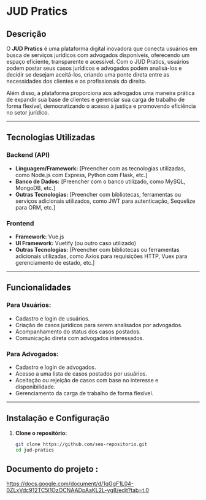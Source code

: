 # JUD Pratics

## Descrição

O **JUD Pratics** é uma plataforma digital inovadora que conecta usuários em busca de serviços jurídicos com advogados disponíveis, oferecendo um espaço eficiente, transparente e acessível. Com o JUD Pratics, usuários podem postar seus casos jurídicos e advogados podem analisá-los e decidir se desejam aceitá-los, criando uma ponte direta entre as necessidades dos clientes e os profissionais do direito.

Além disso, a plataforma proporciona aos advogados uma maneira prática de expandir sua base de clientes e gerenciar sua carga de trabalho de forma flexível, democratizando o acesso à justiça e promovendo eficiência no setor jurídico.

---

## Tecnologias Utilizadas

### Backend (API)
- **Linguagem/Framework:** [Preencher com as tecnologias utilizadas, como Node.js com Express, Python com Flask, etc.]
- **Banco de Dados:** [Preencher com o banco utilizado, como MySQL, MongoDB, etc.]
- **Outras Tecnologias:** [Preencher com bibliotecas, ferramentas ou serviços adicionais utilizados, como JWT para autenticação, Sequelize para ORM, etc.]

### Frontend
- **Framework:** Vue.js
- **UI Framework:** Vuetify (ou outro caso utilizado)
- **Outras Tecnologias:** [Preencher com bibliotecas ou ferramentas adicionais utilizadas, como Axios para requisições HTTP, Vuex para gerenciamento de estado, etc.]

---

## Funcionalidades

### Para Usuários:
- Cadastro e login de usuários.
- Criação de casos jurídicos para serem analisados por advogados.
- Acompanhamento do status dos casos postados.
- Comunicação direta com advogados interessados.

### Para Advogados:
- Cadastro e login de advogados.
- Acesso a uma lista de casos postados por usuários.
- Aceitação ou rejeição de casos com base no interesse e disponibilidade.
- Gerenciamento da carga de trabalho de forma flexível.

---

## Instalação e Configuração

1. **Clone o repositório:**
   ```bash
   git clone https://github.com/seu-repositorio.git
   cd jud-pratics

## Documento do projeto :
 https://docs.google.com/document/d/1qGgF1L04-0ZLxVdc912TC5l1OzOCNAADpAaKL2L-yg8/edit?tab=t.0
